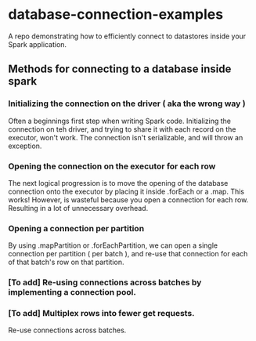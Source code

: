 # database-connection-examples

A repo demonstrating how to efficiently connect to datastores inside your Spark application.

## Methods for connecting to a database inside spark

### Initializing the connection on the driver ( aka the wrong way )

Often a beginnings first step when writing Spark code. Initializing the connection on teh driver, and trying to share it
with each record on the executor, won't work. The connection isn't serializable, and will throw an exception.

### Opening the connection on the executor for each row

The next logical progression is to move the opening of the database connection onto the executor by placing it inside
.forEach or a .map. This works! However, is wasteful because you open a connection for each row. Resulting in a lot of
unnecessary overhead.

### Opening a connection per partition

By using .mapPartition or .forEachPartition, we can open a single connection per partition ( per batch ), and re-use
that connection for each of that batch's row on that partition.

### [To add] Re-using connections across batches by implementing a connection pool.

### [To add] Multiplex rows into fewer get requests.

Re-use connections across batches.
